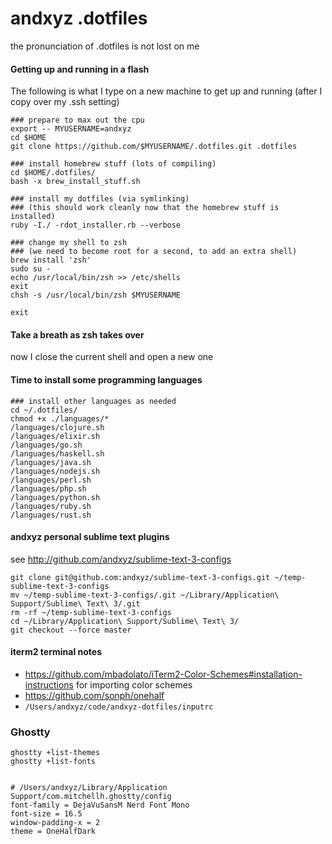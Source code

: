 # andxyz .dotfiles

the pronunciation of .dotfiles is not lost on me

#### Getting up and running in a flash

The following is what I type on a new machine to get up and running (after I copy over my .ssh setting)

```shell
### prepare to max out the cpu
export -- MYUSERNAME=andxyz
cd $HOME
git clone https://github.com/$MYUSERNAME/.dotfiles.git .dotfiles

### install homebrew stuff (lots of compiling)
cd $HOME/.dotfiles/
bash -x brew_install_stuff.sh

### install my dotfiles (via symlinking)
### (this should work cleanly now that the homebrew stuff is installed)
ruby -I./ -rdot_installer.rb --verbose

### change my shell to zsh
### (we need to become root for a second, to add an extra shell)
brew install 'zsh'
sudo su -
echo /usr/local/bin/zsh >> /etc/shells
exit
chsh -s /usr/local/bin/zsh $MYUSERNAME

exit
```

#### Take a breath as zsh takes over

now I close the current shell and open a new one

#### Time to install some programming languages

```shell
### install other languages as needed
cd ~/.dotfiles/
chmod +x ./languages/*
/languages/clojure.sh
/languages/elixir.sh
/languages/go.sh
/languages/haskell.sh
/languages/java.sh
/languages/nodejs.sh
/languages/perl.sh
/languages/php.sh
/languages/python.sh
/languages/ruby.sh
/languages/rust.sh
```

#### andxyz personal sublime text plugins

see http://github.com/andxyz/sublime-text-3-configs

```
git clone git@github.com:andxyz/sublime-text-3-configs.git ~/temp-sublime-text-3-configs
mv ~/temp-sublime-text-3-configs/.git ~/Library/Application\ Support/Sublime\ Text\ 3/.git
rm -rf ~/temp-sublime-text-3-configs
cd ~/Library/Application\ Support/Sublime\ Text\ 3/
git checkout --force master
```

#### iterm2 terminal notes

- https://github.com/mbadolato/iTerm2-Color-Schemes#installation-instructions for importing color schemes
- https://github.com/sonph/onehalf
- `/Users/andxyz/code/andxyz-dotfiles/inputrc`

### Ghostty

```shell
ghostty +list-themes
ghostty +list-fonts


# /Users/andxyz/Library/Application Support/com.mitchellh.ghostty/config
font-family = DejaVuSansM Nerd Font Mono
font-size = 16.5
window-padding-x = 2
theme = OneHalfDark
```

